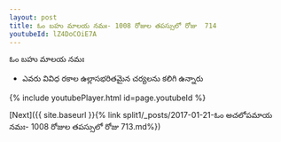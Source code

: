 ```yaml
---
layout: post
title: ఓం బహు మాలయ నమః- 1008 రోజుల తపస్సులో రోజు  714
youtubeId: lZ4DoCOiE7A
---
```

 
 
 ఓం బహు మాలయ నమః  
 
 -  ఎవరు వివిధ రకాల ఉల్లాసభరితమైన చర్యలను కలిగి ఉన్నారు 
 
  
 
  
 
 
 
 
 
 


{% include youtubePlayer.html id=page.youtubeId %}
 
[Next]({{ site.baseurl }}{% link  split1/_posts/2017-01-21-ఓం అచలోపమాయ నమః- 1008 రోజుల తపస్సులో రోజు  713.md%})
 
